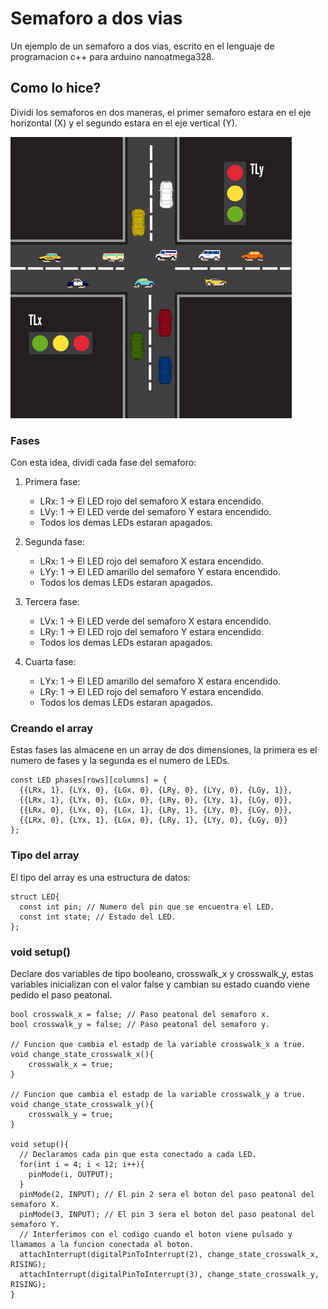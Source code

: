 # Semaforo a dos vias 

Un ejemplo de un semaforo a dos vias, escrito en el lenguaje de programacion c++ para arduino nanoatmega328.

## Como lo hice?

Dividi los semaforos en dos maneras, el primer semaforo estara en el eje horizontal (X) y el segundo estara en el eje vertical (Y).

![Ejemplo](traffic_lights.png)

### Fases

Con esta idea, dividi cada fase del semaforo:

  1. Primera fase:
      - LRx: 1 -> El LED rojo del semaforo X estara encendido.
      - LVy: 1 -> El LED verde del semaforo Y estara encendido.
      - Todos los demas LEDs estaran apagados.

  2. Segunda fase:
      - LRx: 1 -> El LED rojo del semaforo X estara encendido.
      - LYy: 1 -> El LED amarillo del semaforo Y estara encendido.
      - Todos los demas LEDs estaran apagados.

  3. Tercera fase:
      - LVx: 1 -> El LED verde del semaforo X estara encendido.
      - LRy: 1 -> El LED rojo del semaforo Y estara encendido.
      - Todos los demas LEDs estaran apagados. 

  4. Cuarta fase:
      - LYx: 1 -> El LED amarillo del semaforo X estara encendido.
      - LRy: 1 -> El LED rojo del semaforo Y estara encendido.
      - Todos los demas LEDs estaran apagados. 

### Creando el array      

Estas fases las almacene en un array de dos dimensiones, la primera es el numero de fases y la segunda es el numero de LEDs. 

```
const LED phases[rows][columns] = {
  {{LRx, 1}, {LYx, 0}, {LGx, 0}, {LRy, 0}, {LYy, 0}, {LGy, 1}},
  {{LRx, 1}, {LYx, 0}, {LGx, 0}, {LRy, 0}, {LYy, 1}, {LGy, 0}},
  {{LRx, 0}, {LYx, 0}, {LGx, 1}, {LRy, 1}, {LYy, 0}, {LGy, 0}},
  {{LRx, 0}, {LYx, 1}, {LGx, 0}, {LRy, 1}, {LYy, 0}, {LGy, 0}}
};
```

### Tipo del array

El tipo del array es una estructura de datos:

```
struct LED{
  const int pin; // Numero del pin que se encuentra el LED.
  const int state; // Estado del LED.
};
```

### void setup()

Declare dos variables de tipo booleano, crosswalk_x y crosswalk_y, estas variables inicializan con el valor false y cambian su estado cuando viene pedido el paso peatonal.

```
bool crosswalk_x = false; // Paso peatonal del semaforo x.
bool crosswalk_y = false; // Paso peatonal del semaforo y.

// Funcion que cambia el estadp de la variable crosswalk_x a true.
void change_state_crosswalk_x(){
	crosswalk_x = true;
}

// Funcion que cambia el estadp de la variable crosswalk_y a true.
void change_state_crosswalk_y(){
	crosswalk_y = true;
}

void setup(){
  // Declaramos cada pin que esta conectado a cada LED.
  for(int i = 4; i < 12; i++){
  	pinMode(i, OUTPUT);
  }
  pinMode(2, INPUT); // El pin 2 sera el boton del paso peatonal del semaforo X.
  pinMode(3, INPUT); // El pin 3 sera el boton del paso peatonal del semaforo Y.
  // Interferimos con el codigo cuando el boton viene pulsado y llamamos a la funcion conectada al boton.  
  attachInterrupt(digitalPinToInterrupt(2), change_state_crosswalk_x, RISING);
  attachInterrupt(digitalPinToInterrupt(3), change_state_crosswalk_y, RISING);  
}
```




